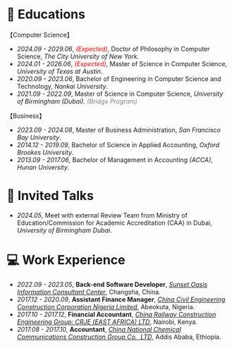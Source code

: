 
# 📖 Educations
【Computer Science】
- *2024.09 - 2029.06*, <span style="color:red;">*(Expected)*</span>, Doctor of Philosophy in Computer Science, *The City University of New York*.
- *2024.01 - 2026.06*, <span style="color:red;">*(Expected)*</span>, Master of Science in Computer Science, *University of Texas at Austin*.
- *2020.09 - 2023.06*, Bachelor of Engineering in Computer Science and Technology, *Nankai University*.
- *2021.09 - 2022.09*, Master of Science in Computer Science, *University of Birmingham (Dubai).  <span style="color:gray;">(Bridge Program)</span>*

【Business】
- *2023.09 - 2024.08*, Master of Business Administration, *San Francisco Bay University*.
- *2014.12 - 2019.09*, Bachelor of Science in Applied Accounting, *Oxford Brookes University*.
- *2013.09 - 2017.06*, Bachelor of Management in Accounting *(ACCA)*,  *Hunan University*.

# 💬 Invited Talks
- *2024.05*, Meet with external Review Team from Ministry of Education/Commission for Academic Accreditation (CAA) in Dubai, *University of Birmingham Dubai*.

# 💻 Work Experience
- *2022.09 - 2023.05*, **Back-end Software Developer**, [*Sunset Oasis Information Consultant Center*](https://www.linkedin.com/company/96330400/admin/dashboard/),  Changsha, China.
- *2017.12 - 2020.09*, **Assistant Finance Manager**, [*China Civil Engineering Construction Corporation Nigeria Limited*](http://www.ccecc.com.cn/col/col7669/index.html), Abeokuta, Nigeria.
- *2017.10 - 2017.12*, **Financial Accountant**, *[China Railway Construction Engineering Group: CRJE (EAST AFRICA) LTD](http://ydyl.cacem.com.cn/photos/EB5F603D_15509C5D.pdf)*, Nairobi, Kenya.
- *2017.08 - 2017.10*, **Accountant**, [*China National Chemical Communications Construction Group Co., LTD*](http://zhxjj.com.cn/index.php/page/index/id/124.html), Addis Ababa, Ethiopia.

